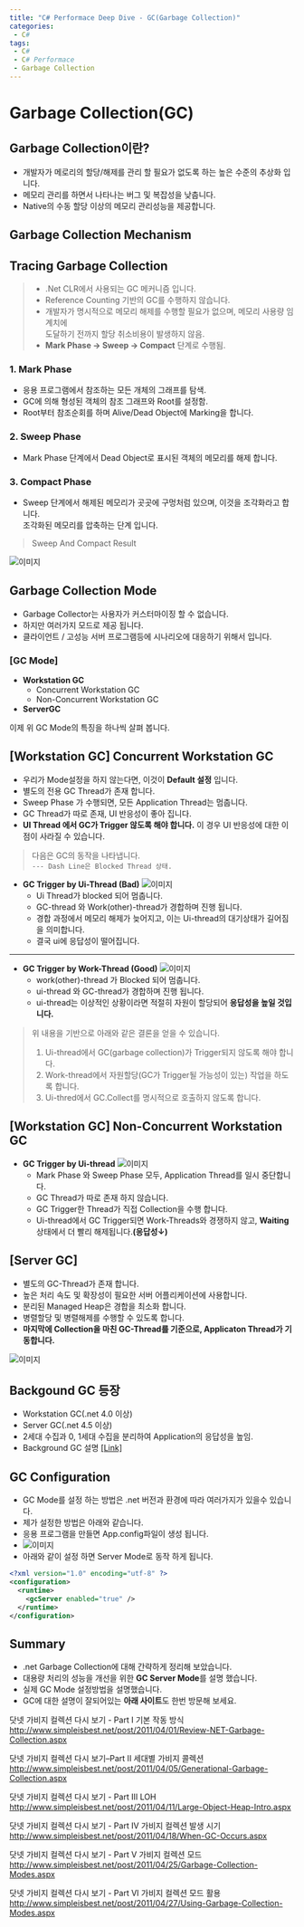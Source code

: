```yaml
---
title: "C# Performace Deep Dive - GC(Garbage Collection)"
categories:
 - C#
tags:
 - C#
 - C# Performace
 - Garbage Collection
---
```


# Garbage Collection(GC)

## Garbage Collection이란?
- 개발자가 메로리의 할당/해제를 관리 할 필요가 없도록 하는 높은 수준의 추상화 입니다.
- 메모리 관리를 하면서 나타나는 버그 및 복잡성을 낮춥니다.
- Native의 수동 할당 이상의 메모리 관리성능을 제공합니다.

## Garbage Collection Mechanism
## Tracing Garbage Collection
> - .Net CLR에서 사용되는 GC 메커니즘 입니다.
> - Reference Counting 기반의 GC를 수행하지 않습니다.
> - 개발자가 명시적으로 메모리 해제를 수행할 필요가 없으며, 메모리 사용량 임계치에  
도달하기 전까지 할당 취소비용이 발생하지 않음.
> - **Mark Phase -> Sweep -> Compact** 단계로 수행됨.

### 1. Mark Phase
 - 응용 프로그램에서 참조하는 모든 개체의 그래프를 탐색.
 - GC에 의해 형성된 객체의 참조 그래프와 Root를 설정함.
 - Root부터 참조순회를 하며 Alive/Dead Object에 Marking을 합니다.

### 2. Sweep Phase
 - Mark Phase 단계에서 Dead Object로 표시된 객체의 메모리를 해제 합니다.

### 3. Compact Phase
 - Sweep 단계에서 해제된 메모리가 곳곳에 구멍처럼 있으며, 이것을 조각화라고 합니다.<br>
 조각화된 메모리를 압축하는 단계 입니다.

> Sweep And Compact Result

![이미지](/assets/images/csharp/sweep_compact.png)

## Garbage Collection Mode
 - Garbage Collector는 사용자가 커스터마이징 할 수 없습니다.
 - 하지만 여러가지 모드로 제공 됩니다. 
 - 클라이언트 / 고성능 서버 프로그램등에 시나리오에 대응하기 위해서 입니다.

### **[GC Mode]**
- **Workstation GC**
  - Concurrent Workstation GC
  - Non-Concurrent Workstation GC
- **ServerGC**

이제 위 GC Mode의 특징을 하나씩 살펴 봅니다.

## [Workstation GC] Concurrent Workstation GC
 - 우리가 Mode설정을 하지 않는다면, 이것이 **Default 설정** 입니다.
 - 별도의 전용 GC Thread가 존재 합니다.
 - Sweep Phase 가 수행되면, 모든 Application Thread는 멈춥니다.
 - GC Thread가 따로 존재,    UI 반응성이 좋아 집니다.
 - **UI Thread 에서 GC가 Trigger 않도록 해야 합니다.** 이 경우 UI 반응성에 대한 이점이 사라질 수 있습니다.
  
>다음은 GC의 동작을 나타냅니다.<br>
 `--- Dash Line은 Blocked Thread 상태.`

- **GC Trigger by Ui-Thread (Bad)**
![이미지](/assets/images/csharp/concurrency_work_uithread.png)
  - Ui Thread가 blocked 되어 멈춥니다.
  - GC-thread 와 Work(other)-thread가 경합하며 진행 됩니다.
  - 경합 과정에서 메모리 해제가 늦어지고, 이는 Ui-thread의 대기상태가 길어짐을 의미합니다.
  - 결국 ui에 응답성이 떨어집니다.
  
----
- **GC Trigger by Work-Thread (Good)**
![이미지](/assets/images/csharp/corrency_work_workthread.png)
  - work(other)-thread 가 Blocked 되어 멈춥니다.
  - ui-thread 와 GC-thread가 경합하며 진행 됩니다.
  - ui-thread는 이상적인 상황이라면 적절히 자원이 할당되어 **응답성을 높일 것입니다.**


> 위 내용을 기반으로 아래와 같은 결론을 얻을 수 있습니다.
> 1. Ui-thread에서 GC(garbage collection)가 Trigger되지 않도록 해야 합니다.
> 2. Work-thread에서 자원할당(GC가 Trigger될 가능성이 있는) 작업을 하도록 합니다.
> 3. Ui-thred에서 GC.Collect를 명시적으로 호출하지 않도록 합니다.

## [Workstation GC] Non-Concurrent Workstation GC
- **GC Trigger by Ui-thread**
![이미지](/assets/images/csharp/nonconcurrency_uithread.png)
  - Mark Phase 와 Sweep Phase 모두, Application Thread를 일시 중단합니다.
  - GC Thread가 따로 존재 하지 않습니다.
  - GC Trigger한 Thread가 직접 Collection을 수행 합니다.
  - Ui-thread에서 GC Trigger되면 Work-Threads와 경쟁하지 않고, **Waiting** 상태에서 더 빨리 해제됩니다.**(응답성↓)**

## [Server GC]
- 별도의 GC-Thread가 존재 합니다. 
- 높은 처리 속도 및 확장성이 필요한 서버 어플리케이션에 사용합니다.
- 분리된 Managed Heap은 경합을 최소화 합니다.
- 병렬할당 및 병렬해제를 수행할 수 있도록 합니다.
- **마지막에 Collection을 마친 GC-Thread를 기준으로, Applicaton Thread가 기동합니다.**
  
![이미지](/assets/images/csharp/gc-server.png)

## Backgound GC 등장

- Workstation GC(.net 4.0 이상)
- Server GC(.net 4.5 이상)
- 2세대 수집과 0, 1세대 수집을 분리하여 Application의 응답성을 높임.
- Background GC 설명 [[Link]](https://docs.microsoft.com/ko-kr/dotnet/standard/garbage-collection/background-gc)

## GC Configuration
- GC Mode를 설정 하는 방법은 .net 버전과 환경에 따라 여러가지가 있을수 있습니다.
- 제가 설정한 방법은 아래와 같습니다.
- 응용 프로그램을 만들면 App.config파일이 생성 됩니다.
- ![이미지](/assets/images/csharp/gc-config.png)
- 아래와 같이 설정 하면 Server Mode로 동작 하게 됩니다.<br>

```xml
<?xml version="1.0" encoding="utf-8" ?>
<configuration>
  <runtime>
    <gcServer enabled="true" />
  </runtime>
</configuration>
```

## Summary
- .net Garbage Collection에 대해 간략하게 정리해 보았습니다.
- 대용량 처리의 성능을 개선을 위한 **GC Server Mode**를 설명 했습니다.
- 실제 GC Mode 설정방법을 설명했습니다.
- GC에 대한 설명이 잘되어있는 **아래 사이트**도 한번 방문해 보세요.
  
닷넷 가비지 컬렉션 다시 보기 - Part I 기본 작동 방식  
 http://www.simpleisbest.net/post/2011/04/01/Review-NET-Garbage-Collection.aspx

닷넷 가비지 컬렉션 다시 보기–Part II 세대별 가비지 콜렉션  
 http://www.simpleisbest.net/post/2011/04/05/Generational-Garbage-Collection.aspx

닷넷 가비지 컬렉션 다시 보기 - Part III LOH  
 http://www.simpleisbest.net/post/2011/04/11/Large-Object-Heap-Intro.aspx

닷넷 가비지 컬렉션 다시 보기 - Part IV 가비지 컬렉션 발생 시기  
 http://www.simpleisbest.net/post/2011/04/18/When-GC-Occurs.aspx

닷넷 가비지 컬렉션 다시 보기 - Part V 가비지 컬렉션 모드  
 http://www.simpleisbest.net/post/2011/04/25/Garbage-Collection-Modes.aspx

닷넷 가비지 컬렉션 다시 보기 - Part VI 가비지 컬렉션 모드 활용  
 http://www.simpleisbest.net/post/2011/04/27/Using-Garbage-Collection-Modes.aspx